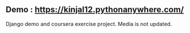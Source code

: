 ## Demo : https://kinjal12.pythonanywhere.com/
Django demo and coursera exercise project.
Media is not updated. 

